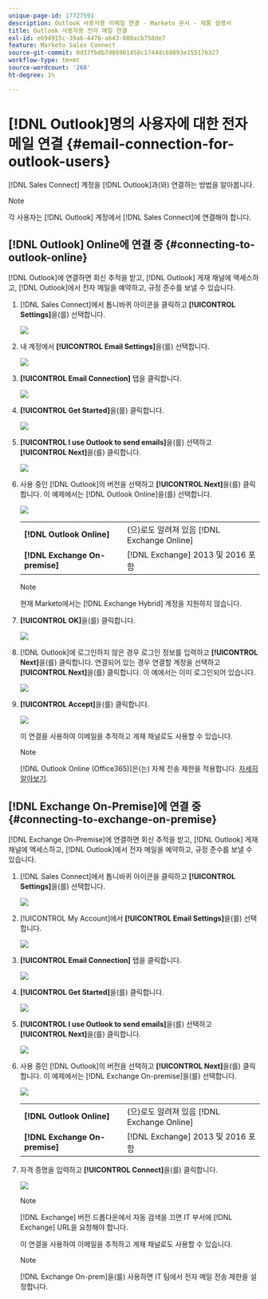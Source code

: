 ```yaml
---
unique-page-id: 17727591
description: Outlook 사용자용 이메일 연결 - Marketo 문서 - 제품 설명서
title: Outlook 사용자용 전자 메일 연결
exl-id: e694915c-39a6-4476-a643-080acb758de7
feature: Marketo Sales Connect
source-git-commit: 0d37fbdb7d08901458c1744dc68893e155176327
workflow-type: tm+mt
source-wordcount: '268'
ht-degree: 1%

---
```


# [!DNL Outlook]명의 사용자에 대한 전자 메일 연결 {#email-connection-for-outlook-users}

[!DNL Sales Connect] 계정을 [!DNL Outlook]과(와) 연결하는 방법을 알아봅니다.

>[!NOTE]
>
>각 사용자는 [!DNL Outlook] 계정에서 [!DNL Sales Connect]에 연결해야 합니다.

## [!DNL Outlook] Online에 연결 중 {#connecting-to-outlook-online}

[!DNL Outlook]에 연결하면 회신 추적을 받고, [!DNL Outlook] 게재 채널에 액세스하고, [!DNL Outlook]에서 전자 메일을 예약하고, 규정 준수를 보낼 수 있습니다.

1. [!DNL Sales Connect]에서 톱니바퀴 아이콘을 클릭하고 **[!UICONTROL Settings]**&#x200B;을(를) 선택합니다.

   ![](assets/one.png)

1. 내 계정에서 **[!UICONTROL Email Settings]**&#x200B;을(를) 선택합니다.

   ![](assets/two.png)

1. **[!UICONTROL Email Connection]** 탭을 클릭합니다.

   ![](assets/three.png)

1. **[!UICONTROL Get Started]**&#x200B;을(를) 클릭합니다.

   ![](assets/four.png)

1. **[!UICONTROL I use Outlook to send emails]**&#x200B;을(를) 선택하고 **[!UICONTROL Next]**&#x200B;을(를) 클릭합니다.

   ![](assets/five-a.png)

1. 사용 중인 [!DNL Outlook]의 버전을 선택하고 **[!UICONTROL Next]**&#x200B;을(를) 클릭합니다. 이 예제에서는 [!DNL Outlook Online]을(를) 선택합니다.

   ![](assets/six-a.png)

   <table> 
    <tbody>
     <tr>
      <td><strong>[!DNL Outlook Online]</strong></td> 
      <td>(으)로도 알려져 있음 [!DNL Exchange Online]</td> 
     </tr>
     <tr>
      <td><strong>[!DNL Exchange On-premise]</strong></td> 
      <td>[!DNL Exchange] 2013 및 2016 포함</td> 
     </tr>
    </tbody>
   </table>

   >[!NOTE]
   >
   >현재 Marketo에서는 [!DNL Exchange Hybrid] 계정을 지원하지 않습니다.

1. **[!UICONTROL OK]**&#x200B;을(를) 클릭합니다.

   ![](assets/seven-a.png)

1. [!DNL Outlook]에 로그인하지 않은 경우 로그인 정보를 입력하고 **[!UICONTROL Next]**&#x200B;을(를) 클릭합니다. 연결되어 있는 경우 연결할 계정을 선택하고 **[!UICONTROL Next]**&#x200B;을(를) 클릭합니다. 이 예에서는 이미 로그인되어 있습니다.

   ![](assets/eight-a.png)

1. **[!UICONTROL Accept]**&#x200B;을(를) 클릭합니다.

   ![](assets/nine-a.png)

   이 연결을 사용하여 이메일을 추적하고 게재 채널로도 사용할 수 있습니다.

   >[!NOTE]
   >
   >[!DNL Outlook Online (Office365)]은(는) 자체 전송 제한을 적용합니다. [자세히 알아보기](/help/marketo/product-docs/marketo-sales-connect/email/email-delivery/email-connection-throttling.md#email-provider-limits).

## [!DNL Exchange On-Premise]에 연결 중 {#connecting-to-exchange-on-premise}

[!DNL Exchange On-Premise]에 연결하면 회신 추적을 받고, [!DNL Outlook] 게재 채널에 액세스하고, [!DNL Outlook]에서 전자 메일을 예약하고, 규정 준수를 보낼 수 있습니다.

1. [!DNL Sales Connect]에서 톱니바퀴 아이콘을 클릭하고 **[!UICONTROL Settings]**&#x200B;을(를) 선택합니다.

   ![](assets/one.png)

1. [!UICONTROL My Account]에서 **[!UICONTROL Email Settings]**&#x200B;을(를) 선택합니다.

   ![](assets/two.png)

1. **[!UICONTROL Email Connection]** 탭을 클릭합니다.

   ![](assets/three.png)

1. **[!UICONTROL Get Started]**&#x200B;을(를) 클릭합니다.

   ![](assets/four.png)

1. **[!UICONTROL I use Outlook to send emails]**&#x200B;을(를) 선택하고 **[!UICONTROL Next]**&#x200B;을(를) 클릭합니다.

   ![](assets/five-a.png)

1. 사용 중인 [!DNL Outlook]의 버전을 선택하고 **[!UICONTROL Next]**&#x200B;을(를) 클릭합니다. 이 예제에서는 [!DNL Exchange On-premise]을(를) 선택합니다.

   ![](assets/six-b.png)

   <table> 
    <tbody>
     <tr>
      <td><strong>[!DNL Outlook Online]</strong></td> 
      <td>(으)로도 알려져 있음 [!DNL Exchange Online]</td> 
     </tr>
     <tr>
      <td><strong>[!DNL Exchange On-premise]</strong></td> 
      <td>[!DNL Exchange] 2013 및 2016 포함</td> 
     </tr>
    </tbody>
   </table>

1. 자격 증명을 입력하고 **[!UICONTROL Connect]**&#x200B;을(를) 클릭합니다.

   ![](assets/seven-b.png)

   >[!NOTE]
   >
   >[!DNL Exchange] 버전 드롭다운에서 자동 검색을 끄면 IT 부서에 [!DNL Exchange] URL을 요청해야 합니다.

   이 연결을 사용하여 이메일을 추적하고 게재 채널로도 사용할 수 있습니다.

   >[!NOTE]
   >
   >[!DNL Exchange On-prem]을(를) 사용하면 IT 팀에서 전자 메일 전송 제한을 설정합니다.
